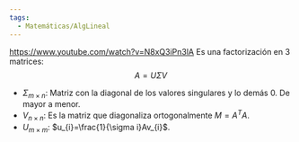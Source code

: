 ```yaml
---
tags:
  - Matemáticas/AlgLineal
---
```


https://www.youtube.com/watch?v=N8xQ3iPn3lA
Es una factorización en 3 matrices:
$$
A = U\Sigma V
$$
- $\Sigma_{m\times n}$: Matriz con la diagonal de los valores singulares y lo demás 0. De mayor a menor.
- $V_{n\times n}$: Es la matriz que diagonaliza ortogonalmente $M=A^{T}A$.
- $U_{m\times m}$: $u_{i}=\frac{1}{\sigma i}Av_{i}$.